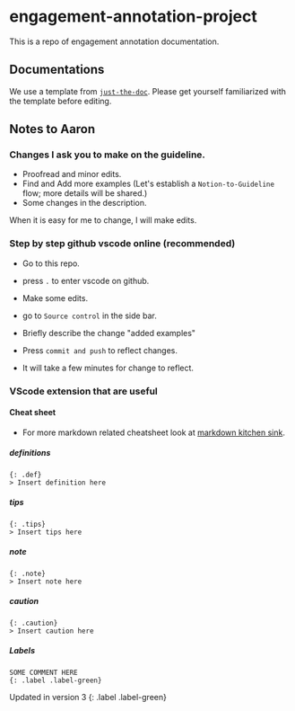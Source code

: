 # engagement-annotation-project

This is a repo of engagement annotation documentation.

## Documentations

We use a template from [`just-the-doc`](https://just-the-docs.github.io/just-the-docs/). Please get yourself familiarized with the template before editing.



## Notes to Aaron

### Changes I ask you to make on the guideline.

- Proofread and minor edits.
- Find and Add more examples (Let's establish a `Notion-to-Guideline` flow; more details will be shared.)
- Some changes in the description.

When it is easy for me to change, I will make edits.


### Step by step github vscode online (recommended)

- Go to this repo.
- press `.` to enter vscode on github.

- Make some edits.
- go to `Source control` in the side bar.
- Briefly describe the change "added examples"
- Press `commit and push` to reflect changes.
- It will take a few minutes for change to reflect.


### VScode extension that are useful



#### Cheat sheet

- For more markdown related cheatsheet look at [markdown kitchen sink](https://github.com/just-the-docs/just-the-docs/blob/main/docs/index-test.md).




##### definitions
```
{: .def}
> Insert definition here
```

##### tips
```
{: .tips}
> Insert tips here
```

##### note
```
{: .note}
> Insert note here
```

##### caution
```
{: .caution}
> Insert caution here
```

##### Labels

```
SOME COMMENT HERE
{: .label .label-green}
```

Updated in version 3
{: .label .label-green}
